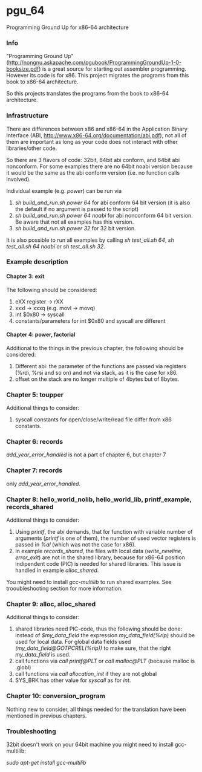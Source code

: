 # pgu_64
Programming Ground Up for x86-64 architecture

### Info

"Programming Ground Up" (http://nongnu.askapache.com/pgubook/ProgrammingGroundUp-1-0-booksize.pdf) is a great source for starting out assembler programming. However its code is for x86. This project migrates the programs from this book to x86-64 architecture.

So this projects translates the programs from the book to x86-64 architecture.

### Infrastructure

There are differences between x86 and x86-64 in the Application Binary Interface (ABI,  http://www.x86-64.org/documentation/abi.pdf), not all of them are important as long as your code does not interact with other libraries/other code.

 So there are 3 flavors of code: 32bit, 64bit abi conform, and 64bit abi nonconform. For some examples there are no 64bit noabi version because it would be the same as the abi conform version (i.e. no function calls involved).
 
Individual example (e.g. *power*) can be run via
   1. *sh build_and_run.sh power 64* for abi conform 64 bit version (it is also the default if no argument is passed to the script)
   2. *sh build_and_run.sh power 64 noabi* for abi nonconform 64 bit version. Be aware that not all examples has this version.
   3. *sh build_and_run.sh power 32* for 32 bit version.
   
It is also possible to run all examples by calling  *sh test_all.sh 64*,  *sh test_all.sh 64 noabi* or  *sh test_all.sh 32*.

### Example description

#### Chapter 3: exit
    
The following should be considered:
   1. eXX register -> rXX 
   2. xxxl -> xxxq (e.g. movl -> movq)
   3. int $0x80  -> syscall
   4. constants/parameters for int $0x80 and syscall are different
   

#### Chapter 4:  power, factorial

Additional to the things in the previous chapter, the following should be considered:
   1. Different abi: the parameter of the functions are passed via registers (%rdi, %rsi and so on)  and not via stack, as it is the case for x86.
   2. offset on the stack are no longer multiple of 4bytes but of 8bytes.
   
### Chapter 5: toupper 
Additional things to consider:
   1. syscall constants for open/close/write/read file differ from x86 constants.
   
### Chapter 6: records 
*add_year_error_handled* is not a part of chapter 6, but chapter 7
   
### Chapter 7: records
only *add_year_error_handled*.
   
### Chapter 8: hello_world_nolib, hello_world_lib, printf_example, records_shared
Additional things to consider:
   1. Using *printf*, the abi demands, that for function with variable number of arguments (*printf* is one of them), the number of used vector registers is passed in *%al* (which was not the case for x86).
   2. In example *records_shared*, the files with local data (*write_newline*, *error_exit*) are not in the shared library, because for x86-64 position indipendent code (PIC) is needed for shared libraries. This issue is handled in example *alloc_shared*.

You might need to install *gcc-multilib* to run shared examples. See trooubleshooting section for more information.

### Chapter 9: alloc, alloc_shared
Additional things to consider: 
  1. shared libraries need PIC-code, thus the following should be done: instead of *$my_data_field* the expression *my_data_field(%rip)* should be used for local data. For global data fields used *(my_data_field@GOTPCREL(%rip))* to make sure, that the right *my_data_field* is used.
  2. call functions via *call printf@PLT* or *call malloc@PLT* (because malloc is .globl)
  3. call functions via *call allocation_init* if they are not global
  4. SYS_BRK has other value for *syscall* as for *int*.

### Chapter 10: conversion_program
Nothing new to consider, all things needed for the translation have been mentioned in previous chapters.


### Troubleshooting

32bit doesn't work on your 64bit machine you might need to install gcc-multilib:

*sudo apt-get install gcc-multilib*


